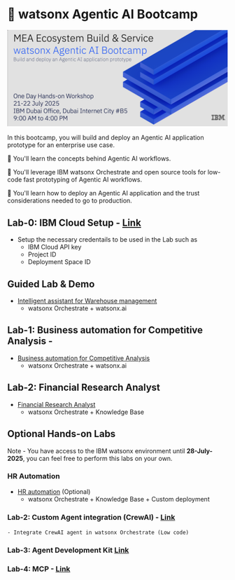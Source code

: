 # 🤖 watsonx Agentic AI Bootcamp

![alt text](./img/banner.png)

In this bootcamp, you will build and deploy an Agentic AI application prototype for an enterprise use case.

🚀 You'll learn the concepts behind Agentic AI workflows.

🚀 You'll leverage IBM watsonx Orchestrate and open source tools for low-code fast prototyping of Agentic AI workflows.

🚀 You'll learn how to deploy an Agentic AI application and the trust considerations needed to go to production.

## Lab-0: IBM Cloud Setup - [Link](./Lab-0:IBM_Cloud_Setup)
- Setup the necessary credentails to be used in the Lab such as 
    - IBM Cloud API key
    - Project ID 
    - Deployment Space ID 

## Guided Lab & Demo
- [Intelligent assistant for Warehouse management](./Lab-1:Usecases/intelligent-assistant)
    - watsonx Orchestrate + watsonx.ai

## Lab-1: Business automation for Competitive Analysis -
- [Business automation for Competitive Analysis](./Lab-1:Usecases/business-automation)
    - watsonx Orchestrate + watsonx.ai
 
## Lab-2: Financial Research Analyst
- [Financial Research Analyst](./Lab-1:Usecases/banking-financial-research-analyst)
    - watsonx Orchestrate + Knowledge Base

## Optional Hands-on Labs

Note - You have access to the IBM watsonx environment until **28-July-2025**, you can feel free to perform this labs on your own.

### HR Automation

- [HR automation](./Lab-1:Usecases/ask-hr) (Optional)
    -  watsonx Orchestrate + Knowledge Base + Custom deployment

### Lab-2: Custom Agent integration (CrewAI) - [Link](./Lab-2:Custom_Agent_Integration)
    - Integrate CrewAI agent in watsonx Orchestrate (Low code)

### Lab-3: Agent Development Kit [Link](./Lab-3:Agent_Development_Kit)

### Lab-4: MCP - [Link](./Lab-4:MCP)

    

